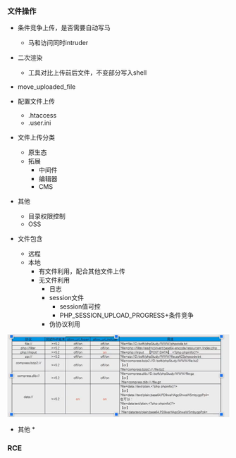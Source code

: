 ### 文件操作

* 条件竞争上传，是否需要自动写马
  * 马和访问同时intruder
* 二次渲染
  * 工具对比上传前后文件，不变部分写入shell
* move_uploaded_file
* 配置文件上传
  * .htaccess
  * .user.ini



* 文件上传分类
  * 原生态
  * 拓展
    * 中间件
    * 编辑器
    * CMS
* 其他
  * 目录权限控制
  * OSS
* 文件包含
  * 远程
  * 本地
    * 有文件利用，配合其他文件上传
    * 无文件利用
      * 日志
      * session文件
        * session值可控
        * PHP_SESSION_UPLOAD_PROGRESS+条件竞争
      * 伪协议利用

![image-20250112190802592](./images/image-20250112190802592.png)

* 其他
  * 

### RCE
